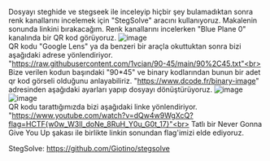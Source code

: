 Dosyayı steghide ve stegseek ile inceleyip hiçbir şey bulamadıktan sonra renk kanallarını incelemek için "StegSolve" aracını kullanıyoruz. Makalenin sonunda linkini bırakacağım. Renk kanallarını incelerken "Blue Plane 0" kanalında bir QR kod görüyoruz.
![image](https://user-images.githubusercontent.com/88983987/207180593-012f6892-c253-4212-b1bf-53f2c5f52c15.png)<br>
QR kodu "Google Lens" ya da benzeri bir araçla okuttuktan sonra bizi aşağıdaki adrese yönlendiriyor.
"https://raw.githubusercontent.com/1vcian/90-45/main/90%2C45.txt"<br>
Bize verilen kodun başındaki "90*45" ve binary kodlarından bunun bir adet qr kod görseli olduğunu anlayabiliriz.
"https://www.dcode.fr/binary-image" adresinden aşağıdaki ayarları yapıp dosyayı dönüştürüyoruz.
![image](https://user-images.githubusercontent.com/88983987/207181004-e9f81c3b-a356-441e-b639-f3791bd43fb5.png)<br>
![image](https://user-images.githubusercontent.com/88983987/207181042-992b140c-fbc7-4484-aca4-302a6bf4d111.png)<br>
QR kodu tarattığımızda bizi aşağıdaki linke yönlendiriyor.<br>
"https://www.youtube.com/watch?v=dQw4w9WgXcQ?flag=HCTF{w0w_W3ll_doNe_8RuH_Y0u_G0t_17}"<br>
Tatlı bir Never Gonna Give You Up şakası ile birlikte linkin sonundan flag'imizi elde ediyoruz.

StegSolve: https://github.com/Giotino/stegsolve
